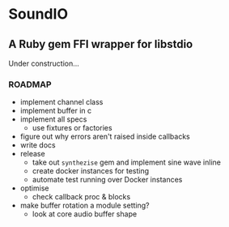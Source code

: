 # SoundIO

## A Ruby gem FFI wrapper for libstdio

Under construction...

### ROADMAP

- implement channel class
- implement buffer in c
- implement all specs
  - use fixtures or factories
- figure out why errors aren't raised inside callbacks
- write docs
- release
  - take out `synthezise` gem and implement sine wave inline
  - create docker instances for testing
  - automate test running over Docker instances
- optimise
  - check callback proc & blocks
- make buffer rotation a module setting?
  - look at core audio buffer shape
